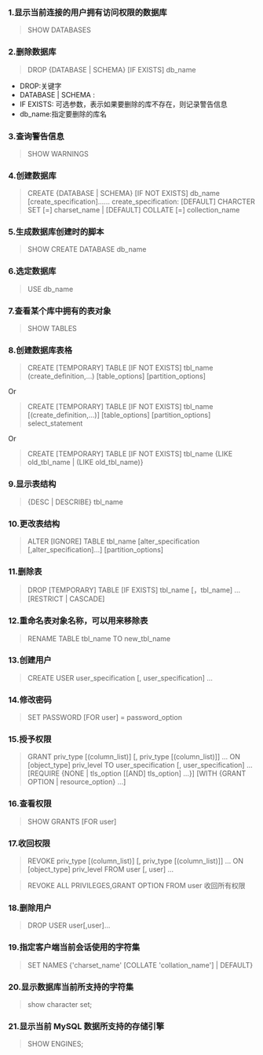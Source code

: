 ### 1.显示当前连接的用户拥有访问权限的数据库

>SHOW DATABASES

### 2.删除数据库

>DROP {DATABASE | SCHEMA} [IF EXISTS] db_name

- DROP:关键字
- DATABASE | SCHEMA : 
- IF EXISTS: 可选参数，表示如果要删除的库不存在，则记录警告信息
- db_name:指定要删除的库名

### 3.查询警告信息

>SHOW WARNINGS

### 4.创建数据库

>CREATE {DATABASE | SCHEMA} [IF NOT EXISTS] db_name
>[create_specification]......
>create_specification:
>[DEFAULT] CHARCTER SET [=] charset_name
>| [DEFAULT] COLLATE [=] collection_name

### 5.生成数据库创建时的脚本

>SHOW CREATE DATABASE db_name

### 6.选定数据库

>USE db_name

### 7.查看某个库中拥有的表对象

>SHOW TABLES

### 8.创建数据库表格

>CREATE [TEMPORARY] TABLE [IF NOT EXISTS] tbl_name
>(create_definition,...)
>[table_options]
>[partition_options]

Or

>CREATE [TEMPORARY] TABLE [IF NOT EXISTS] tbl_name
>[(create_definition,...)]
>[table_options]
>[partition_options]
>select_statement

Or

>CREATE [TEMPORARY] TABLE [IF NOT EXISTS] tbl_name
>{LIKE old_tbl_name | (LIKE old_tbl_name)}

### 9.显示表结构

>{DESC | DESCRIBE} tbl_name

### 10.更改表结构

>ALTER [IGNORE] TABLE tbl_name
>[alter_specification [,alter_specification]...]
>[partition_options]

### 11.删除表

>DROP [TEMPORARY] TABLE [IF EXISTS]
>tbl_name [，tbl_name] ...
>[RESTRICT | CASCADE]

### 12.重命名表对象名称，可以用来移除表

> RENAME TABLE tbl_name TO new_tbl_name

### 13.创建用户

> CREATE USER user_specification [, user_specification] ...

### 14.修改密码

> SET PASSWORD [FOR user] = password_option

### 15.授予权限

> GRANT
priv_type [(column_list)]
  [, priv_type [(column_list)]] ...
ON [object_type] priv_level
TO user_specification [, user_specification] ...
[REQUIRE {NONE | tls_option [[AND] tls_option] ...}]
[WITH {GRANT OPTION | resource_option} ...]

### 16.查看权限

> SHOW GRANTS [FOR user]

### 17.收回权限

> REVOKE
priv_type [(column_list)]
  [, priv_type [(column_list)]] ...
ON [object_type] priv_level
FROM user [, user] ...

>REVOKE ALL PRIVILEGES,GRANT OPTION FROM user
>收回所有权限

### 18.删除用户

> DROP USER user[,user]...

### 19.指定客户端当前会话使用的字符集

>SET NAMES {'charset_name'
[COLLATE 'collation_name'] | DEFAULT}

### 20.显示数据库当前所支持的字符集

> show character set;

### 21.显示当前 MySQL 数据所支持的存储引擎

> SHOW ENGINES;